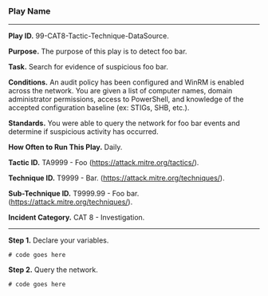### Play Name

---

**Play ID.** 99-CAT8-Tactic-Technique-DataSource.

**Purpose.** The purpose of this play is to detect foo bar.

**Task.** Search for evidence of suspicious foo bar.

**Conditions.** An audit policy has been configured and WinRM is enabled across the network. You are given a list of computer names, domain administrator permissions, access to PowerShell, and knowledge of the accepted configuration baseline (ex: STIGs, SHB, etc.).

**Standards.** You were able to query the network for foo bar events and determine if suspicious activity has occurred. 

**How Often to Run This Play.** Daily. 

**Tactic ID.** TA9999 - Foo (https://attack.mitre.org/tactics/).

**Technique ID.** T9999 - Bar. (https://attack.mitre.org/techniques/).

**Sub-Technique ID.** T9999.99 - Foo bar. (https://attack.mitre.org/techniques/).

**Incident Category.** CAT 8 - Investigation.

---

**Step 1.** Declare your variables.
```pwsh
# code goes here
```

**Step 2.** Query the network.
```pwsh
# code goes here
```
